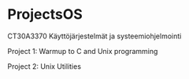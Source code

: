 # ProjectsOS
CT30A3370 Käyttöjärjestelmät ja systeemiohjelmointi 

Project 1: Warmup to C and Unix programming

Project 2: Unix Utilities

